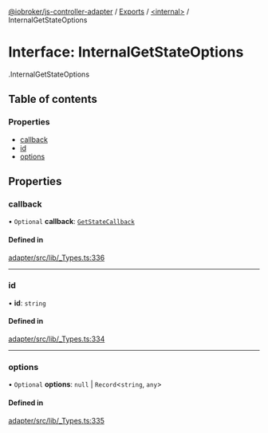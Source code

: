 [@iobroker/js-controller-adapter](../README.md) / [Exports](../modules.md) / [<internal\>](../modules/internal_.md) / InternalGetStateOptions

# Interface: InternalGetStateOptions

[<internal>](../modules/internal_.md).InternalGetStateOptions

## Table of contents

### Properties

- [callback](internal_.InternalGetStateOptions.md#callback)
- [id](internal_.InternalGetStateOptions.md#id)
- [options](internal_.InternalGetStateOptions.md#options)

## Properties

### callback

• `Optional` **callback**: [`GetStateCallback`](../modules/internal_.md#getstatecallback)

#### Defined in

[adapter/src/lib/_Types.ts:336](https://github.com/ioBroker/ioBroker.js-controller/blob/86a55dad/packages/adapter/src/lib/_Types.ts#L336)

___

### id

• **id**: `string`

#### Defined in

[adapter/src/lib/_Types.ts:334](https://github.com/ioBroker/ioBroker.js-controller/blob/86a55dad/packages/adapter/src/lib/_Types.ts#L334)

___

### options

• `Optional` **options**: ``null`` \| `Record`<`string`, `any`\>

#### Defined in

[adapter/src/lib/_Types.ts:335](https://github.com/ioBroker/ioBroker.js-controller/blob/86a55dad/packages/adapter/src/lib/_Types.ts#L335)
